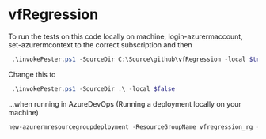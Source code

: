 # vfRegression

To run the tests on this code locally on machine, login-azurermaccount, set-azurermcontext to the correct subscription and then 

```powershell
 .\invokePester.ps1 -SourceDir C:\Source\github\vfRegression -local $true
```

Change this to 

```powershell
 .\invokePester.ps1 -SourceDir .\ -local $false
```

...when running in AzureDevOps
(Running a deployment locally on your machine)

```powershell
new-azurermresourcegroupdeployment -ResourceGroupName vfregression_rg -DeploymentName vfregressionDeploy -TemplateFile .\azuredeploy.json -TemplateParameterFile .\parameters.json
```
